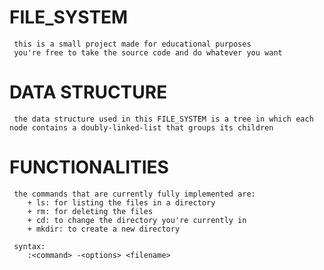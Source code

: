 # FILE_SYSTEM
     this is a small project made for educational purposes
     you're free to take the source code and do whatever you want

# DATA STRUCTURE
     the data structure used in this FILE_SYSTEM is a tree in which each node contains a doubly-linked-list that groups its children

# FUNCTIONALITIES
     the commands that are currently fully implemented are:
        + ls: for listing the files in a directory
        + rm: for deleting the files 
        + cd: to change the directory you're currently in
        + mkdir: to create a new directory
    
     syntax:
        :<command> -<options> <filename>

